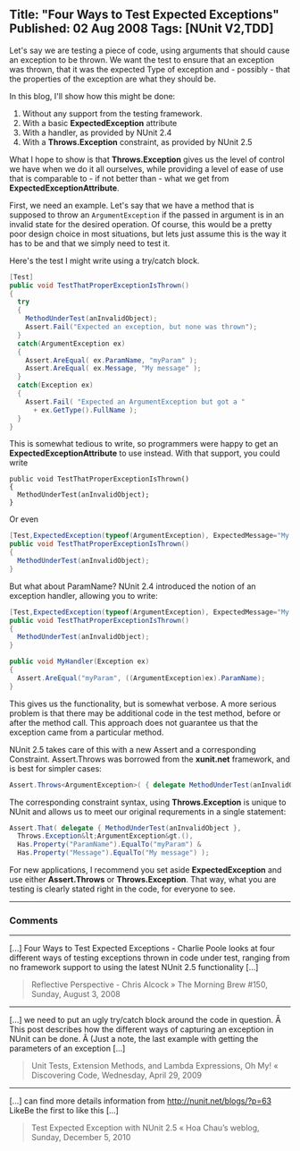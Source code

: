 Title: "Four Ways to Test Expected Exceptions"
Published: 02 Aug 2008
Tags: [NUnit V2,TDD]
---
Let's say we are testing a piece of code, using arguments that should cause an exception to be thrown. We want the test to ensure that an exception was thrown, that it was the expected Type of exception and - possibly - that the properties of the exception are what they should be.

In this blog, I'll show how this might be done:

 1. Without any support from the testing framework.
 2. With a basic **ExpectedException** attribute
 3. With a handler, as provided by NUnit 2.4
 4. With a **Throws.Exception** constraint, as provided by NUnit 2.5

What I hope to show is that **Throws.Exception** gives us the level of control we have when we do it all ourselves, while providing a level of ease of use that is comparable to - if not better than - what we get from **ExpectedExceptionAttribute**.

First, we need an example. Let's say that we have a method that is supposed to throw an `ArgumentException` if the passed in argument is in an invalid state for the desired operation. Of course, this would be a pretty poor design choice in most situations, but lets just assume this is the way it has to be and that we simply need to test it.

Here's the test I might write using a try/catch block.

```csharp
[Test]
public void TestThatProperExceptionIsThrown()
{
  try
  {
    MethodUnderTest(anInvalidObject);
    Assert.Fail("Expected an exception, but none was thrown");
  }
  catch(ArgumentException ex)
  {
    Assert.AreEqual( ex.ParamName, "myParam" );
    Assert.AreEqual( ex.Message, "My message" );
  }
  catch(Exception ex)
  {
    Assert.Fail( "Expected an ArgumentException but got a "
      + ex.GetType().FullName );
  }
}
```

This is somewhat tedious to write, so programmers were happy to get an **ExpectedExceptionAttribute** to use instead. With that support, you could write

```csharp[Test,ExpectedException(typeof(ArgumentException))]
public void TestThatProperExceptionIsThrown()
{
  MethodUnderTest(anInvalidObject);
}
```

Or even

```csharp
[Test,ExpectedException(typeof(ArgumentException), ExpectedMessage="My message")]
public void TestThatProperExceptionIsThrown()
{
  MethodUnderTest(anInvalidObject);
}
```


But what about ParamName? NUnit 2.4 introduced the notion of an exception handler, allowing you to write:

```csharp
[Test,ExpectedException(typeof(ArgumentException), ExpectedMessage="My message",Handler="MyHandler)]
public void TestThatProperExceptionIsThrown()
{
  MethodUnderTest(anInvalidObject);
}

public void MyHandler(Exception ex)
{
  Assert.AreEqual("myParam", ((ArgumentException)ex).ParamName);
}
```

This gives us the functionality, but is somewhat verbose. A more serious problem is that there may be additional code in the test method, before or after the method call. This approach does not guarantee us that the exception came from a particular method.

NUnit 2.5 takes care of this with a new Assert and a corresponding Constraint. Assert.Throws was borrowed from the **xunit.net** framework, and is best for simpler cases:

```csharp
Assert.Throws<ArgumentException>( { delegate MethodUnderTest(anInvalidObject) } );
```


The corresponding constraint syntax, using **Throws.Exception** is unique to NUnit and allows us to meet our original requrements in a single statement:

```csharp
Assert.That( delegate { MethodUnderTest(anInvalidObject },
  Throws.Exception&lt;ArgumentException&gt.(),
  Has.Property("ParamName").EqualTo("myParam") &
  Has.Property("Message").EqualTo("My message") );
```

For new applications, I recommend you set aside **ExpectedException** and use either **Assert.Throws** or **Throws.Exception**. That way, what you are testing is clearly stated right in the code, for everyone to see.

---

### Comments

---

[...] Four Ways to Test Expected Exceptions - Charlie Poole looks at four different ways of testing exceptions thrown in code under test, ranging from no framework support to using the latest NUnit 2.5 functionality [...]
>Reflective Perspective - Chris Alcock &raquo; The Morning Brew #150, Sunday, August 3, 2008

---

[...] we need to put an ugly try/catch block around the code in question. Â This post describes how the different ways of capturing an exception in NUnit can be done. Â (Just a note, the last example with getting the parameters of an exception [...]
>Unit Tests, Extension Methods, and Lambda Expressions, Oh My! &laquo; Discovering Code, Wednesday, April 29, 2009

---

[...] can find more details information from http://nunit.net/blogs/?p=63  LikeBe the first to like this [...]
>Test Expected Exception with NUnit 2.5 &laquo; Hoa Chau&#8217;s weblog, Sunday, December 5, 2010
